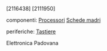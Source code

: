 [2116438]
[2111950]

componenti:
[Processori](componenti/processori.md)
[Schede madri](componenti/schede_madri.md)

periferiche:
[Tastiere](periferiche/tastiere.md)

Elettronica Padovana
